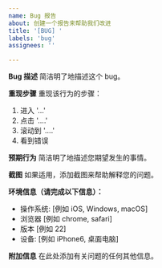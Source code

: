 ```yaml
---
name: Bug 报告
about: 创建一个报告来帮助我们改进
title: '[BUG] '
labels: 'bug'
assignees: ''

---
```


**Bug 描述**
简洁明了地描述这个 bug。

**重现步骤**
重现该行为的步骤：
1. 进入 '...'
2. 点击 '....'
3. 滚动到 '....'
4. 看到错误

**预期行为**
简洁明了地描述您期望发生的事情。

**截图**
如果适用，添加截图来帮助解释您的问题。

**环境信息（请完成以下信息）：**
 - 操作系统: [例如 iOS, Windows, macOS]
 - 浏览器 [例如 chrome, safari]
 - 版本 [例如 22]
 - 设备: [例如 iPhone6, 桌面电脑]

**附加信息**
在此处添加有关问题的任何其他信息。